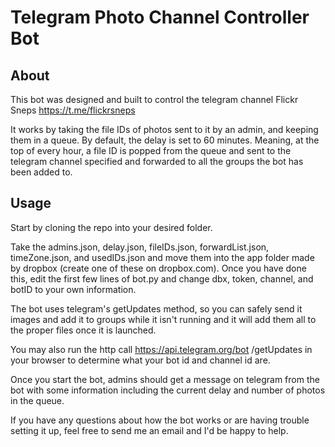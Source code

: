 # Telegram Photo Channel Controller Bot
## About
This bot was designed and built to control the telegram channel Flickr Sneps https://t.me/flickrsneps

It works by taking the file IDs of photos sent to it by an admin, and keeping them in a queue.
By default, the delay is set to 60 minutes. Meaning, at the top of every hour, a file ID is popped
from the queue and sent to the telegram channel specified and forwarded to all the groups the bot
has been added to.

## Usage
Start by cloning the repo into your desired folder.

Take the admins.json, delay.json, fileIDs.json, forwardList.json, timeZone.json, and usedIDs.json
and move them into the app folder made by dropbox (create one of these on dropbox.com). Once you
have done this, edit the first few lines of bot.py and change dbx, token, channel, and botID to
your own information.

The bot uses telegram's getUpdates method, so you can safely send it images and add it to groups while
it isn't running and it will add them all to the proper files once it is launched.

You may also run the http call https://api.telegram.org/bot <bot token> /getUpdates in your browser to
determine what your bot id and channel id are.

Once you start the bot, admins should get a message on telegram from the bot with some information
including the current delay and number of photos in the queue.


If you have any questions about how the bot works or are having trouble setting it up, feel free to
send me an email and I'd be happy to help.